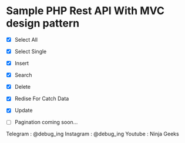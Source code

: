 # Sample PHP Rest API With MVC design pattern



- [x] Select All 
- [x] Select Single 
- [x] Insert 
- [x] Search 
- [x] Delete
- [x] Redise For Catch Data
- [x] Update

- [ ] Pagination coming soon...

Telegram : @debug_ing
Instagram : @debug_ing
Youtube : Ninja Geeks
